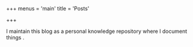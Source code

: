 +++
menus = 'main'
title = 'Posts'

+++

I maintain this blog as a personal knowledge repository where I document things .
